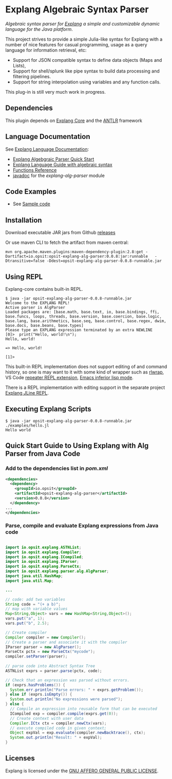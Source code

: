 Explang Algebraic Syntax Parser
===============================

*Algebraic syntax parser for [Explang](https://opsit-io.github.io/opsit-explang-docs/)
a simple and customizable dynamic language for the Java platform*.

This project strives to provide a simple Julia-like syntax for Explang
with a number of nice features for casual programming, usage as 
a query language for information retrieval, etc:

* Support for JSON compatible syntax to define data objects (Maps and Lists),
* Support for shell/splunk like pipe syntax to build data processing and filtering pipelines.
* Support for string interpolation using variables and any function calls.

This plug-in is still very much work in progress.

Dependencies
------------

This plugin depends on [Explang Core](https://github.com/opsit-io/opsit-explang-core)
and the [ANTLR](https://www.antlr.org) framework

Language Documentation
----------------------


See [Explang Language Documentation](https://opsit-io.github.io/opsit-explang-docs/):

- [Explang Algebgraic Parser Quick Start](https://opsit-io.github.io/opsit-explang-docs/explang-alg-parser-quick-start/)
- [Explang Language Guide with algebraic syntax](https://opsit-io.github.io/opsit-explang-docs/explang-alg/)
- [Functions Reference](https://opsit-io.github.io/opsit-explang-docs/explang-alg-funcs-by-package/)
- [javadoc](https://javadocs.dev/io.opsit/opsit-explang-alg-parser/0.0.8/index.html) for the *explang-alg-parser* module


Code Examples
-------------

- See [Sample code](examples/)

Installation
------------

Download executable JAR jars from Github 
[releases](https://github.com/opsit-io/opsit-explang-alg-parser/releases)


Or use maven CLI to fetch the artifact from maven central:

```
mvn org.apache.maven.plugins:maven-dependency-plugin:2.8:get -Dartifact=io.opsit:opsit-explang-alg-parser:0.0.8:jar:runnable   -Dtransitive=false -Ddest=opsit-explang-alg-parser-0.0.8-runnable.jar
```

Using REPL
----------

Explang-core contains built-in REPL. 

```
$ java -jar opsit-explang-alg-parser-0.0.8-runnable.jar
Welcome to the EXPLANG REPL!
Active parser is AlgParser
Loaded packages are: [base.math, base.text, io, base.bindings, ffi, base.funcs, loops, threads, base.version, base.coercion, base.logic, base.lang, base.arithmetics, base.seq, base.control, base.regex, dwim, base.docs, base.beans, base.types]
Please type an EXPLANG expression terminated by an extra NEWLINE
[0]>  print("Hello, world!\n");
Hello, world!

=> Hello, world!

[1]>
```

This built-in REPL implementation does not support editing of and command history, so one is 
may want to it with some kind of wrapper such as [rlwrap](https://github.com/hanslub42/rlwrap),
VS Code [repeater REPL extension](https://github.com/RegisMelgaco/repeater--repl-tool), 
[Emacs inferior lisp mode](https://www.gnu.org/software/emacs/manual/html_mono/emacs.html#External-Lisp).

There is a REPL implementation with editing support in the separate project 
[Explang JLine REPL](https://github.com/opsit-io/opsit-explang-jline-repl).


Executing Explang Scripts
-------------------------

```shell
$ java -jar opsit-explang-alg-parser-0.0.8-runnable.jar ./examples/hello.jl
Hello world
```

Quick Start Guide to Using Explang with Alg Parser from Java Code
-----------------------------------------------------------------

### Add to the dependencies list in *pom.xml*


```xml
<dependencies>
  <dependency>
    <groupId>io.opsit</groupId>
    <artifactId>opsit-explang-alg-parser</artifactId>
    <version>0.0.8</version>
  </dependency>
...
</dependencies>

```

### Parse, compile and evaluate Explang expressions from Java code


```java

import io.opsit.explang.ASTNList;
import io.opsit.explang.Compiler;
import io.opsit.explang.ICompiled;
import io.opsit.explang.IParser;
import io.opsit.explang.ParseCtx;
import io.opsit.explang.parser.alg.AlgParser;
import java.util.HashMap;
import java.util.Map;

...

// code: add two variables
String code = "(+ a b)";
// map with variable values
Map<String,Object> vars = new HashMap<String,Object>();
vars.put("a", 1);
vars.put("b", 2.5);

// Create compiler
Compiler compiler = new Compiler();
// Create a parser and associate it with the compiler
IParser parser = new AlgParser();
ParseCtx pctx = new ParseCtx("mycode");
compiler.setParser(parser);
    
// parse code into Abstract Syntax Tree
ASTNList exprs = parser.parse(pctx, code);

// Check that an expression was parsed without errors.
if (exprs.hasProblems()) {
  System.err.println("Parse errors: " + exprs.getProblem());
} else if (exprs.isEmpty()) {
  System.out.println("No expressions were parsed");
} else {
  // Compile an expression into reusable form that can be executed
  ICompiled exp = compiler.compile(exprs.get(0));
  // Create context with user data
  Compiler.ICtx ctx = compiler.newCtx(vars);
  // execute compiled code in given context;
  Object expVal = exp.evaluate(compiler.newBacktrace(), ctx);
  System.out.println("Result: " + expVal);
}

```

Licenses
--------

Explang is licensed under the [GNU AFFERO GENERAL PUBLIC LICENSE](LICENSE).
